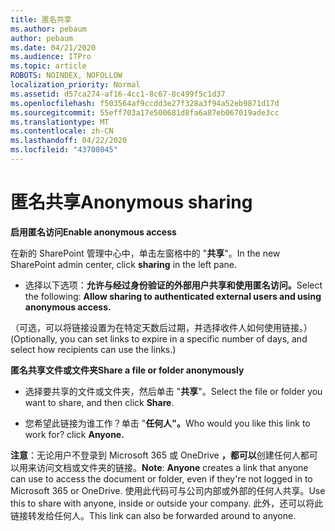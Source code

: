 ```yaml
---
title: 匿名共享
ms.author: pebaum
author: pebaum
ms.date: 04/21/2020
ms.audience: ITPro
ms.topic: article
ROBOTS: NOINDEX, NOFOLLOW
localization_priority: Normal
ms.assetid: d57ca274-af16-4cc1-8c67-8c499f5c1d37
ms.openlocfilehash: f503564af9ccdd3e27f328a3f94a52eb9871d17d
ms.sourcegitcommit: 55eff703a17e500681d8fa6a87eb067019ade3cc
ms.translationtype: MT
ms.contentlocale: zh-CN
ms.lasthandoff: 04/22/2020
ms.locfileid: "43708045"
---
```

# <a name="anonymous-sharing"></a><span data-ttu-id="c933d-102">匿名共享</span><span class="sxs-lookup"><span data-stu-id="c933d-102">Anonymous sharing</span></span>

 <span data-ttu-id="c933d-103">**启用匿名访问**</span><span class="sxs-lookup"><span data-stu-id="c933d-103">**Enable anonymous access**</span></span>
  
<span data-ttu-id="c933d-104">在新的 SharePoint 管理中心中，单击左窗格中的 "**共享**"。</span><span class="sxs-lookup"><span data-stu-id="c933d-104">In the new SharePoint admin center, click **sharing** in the left pane.</span></span> 
  
- <span data-ttu-id="c933d-105">选择以下选项：**允许与经过身份验证的外部用户共享和使用匿名访问。**</span><span class="sxs-lookup"><span data-stu-id="c933d-105">Select the following: **Allow sharing to authenticated external users and using anonymous access.**</span></span>
  
<span data-ttu-id="c933d-106">（可选，可以将链接设置为在特定天数后过期，并选择收件人如何使用链接。）</span><span class="sxs-lookup"><span data-stu-id="c933d-106">(Optionally, you can set links to expire in a specific number of days, and select how recipients can use the links.)</span></span>
    
 <span data-ttu-id="c933d-107">**匿名共享文件或文件夹**</span><span class="sxs-lookup"><span data-stu-id="c933d-107">**Share a file or folder anonymously**</span></span>
  
- <span data-ttu-id="c933d-108">选择要共享的文件或文件夹，然后单击 "**共享**"。</span><span class="sxs-lookup"><span data-stu-id="c933d-108">Select the file or folder you want to share, and then click **Share**.</span></span> 
    
- <span data-ttu-id="c933d-109">您希望此链接为谁工作？单击 "**任何人"。**</span><span class="sxs-lookup"><span data-stu-id="c933d-109">Who would you like this link to work for? click **Anyone.**</span></span>
  
 <span data-ttu-id="c933d-110">**注意**：无论用户不登录到 Microsoft 365 或 OneDrive **，都可以**创建任何人都可以用来访问文档或文件夹的链接。</span><span class="sxs-lookup"><span data-stu-id="c933d-110">**Note**: **Anyone** creates a link that anyone can use to access the document or folder, even if they're not logged in to Microsoft 365 or OneDrive.</span></span> <span data-ttu-id="c933d-111">使用此代码可与公司内部或外部的任何人共享。</span><span class="sxs-lookup"><span data-stu-id="c933d-111">Use this to share with anyone, inside or outside your company.</span></span> <span data-ttu-id="c933d-112">此外，还可以将此链接转发给任何人。</span><span class="sxs-lookup"><span data-stu-id="c933d-112">This link can also be forwarded around to anyone.</span></span> 
    

